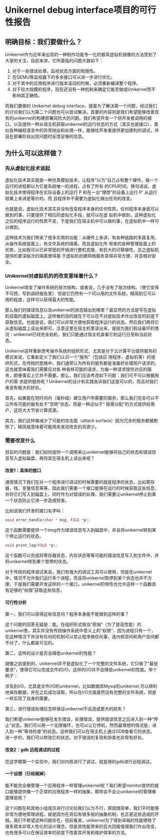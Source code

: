 # Unikernel debug interface项目的可行性报告

## 明确目标：我们要做什么？

Unikernel作为近年来出现的一种制作功能专一化的极简虚拟机镜像的方法受到了大家的关注，目前来讲，它所面临的问题大致如下：

1. 对于一些错误处理，监视状态方面的局限性。
2. 在QEMU等监视器下的多余接口可以进一步进行优化。
3. 对于其中的应用程序进行版本滚动的时候，必须重新编译整个程序。
4. 对于较大规模的程序，现在还没有一种机制来确定它能否做成Unikernel而不影响其正确性。

而我们要做的 Unikernel debug interface，就是为了解决第一个问题，经过我们的讨论我们认为第二个问题也可以尝试解决。首要的内容则是我们希望能够改善现有的unikernel的构建部署风险大的问题。我们希望开发一个供开发者调用的接口，以及提供一种从宿主机获取unikernel的运行状态的方式（其实也是接口），类似各种编程语言中的异常抛出和处理一样，能够给开发者提供更加便利的调试，并且在部署阶段出现问题时反馈足够的信息。

## 为什么可以这样做？

### 先从虚拟化技术谈起

虚拟化技术其实就是一种仿真模拟技术，让程序“以为”自己占有整个硬件，每一个运行的进程都以为它是系统唯一的进程，占有了所有
的CPU时间，换句话说，虚拟化技术使得程序在实际设备上的运行 P 和在一台“理想”的设备上运行 P' 从运行结果上来讲是等价的，而
且程序并不需要为虚拟化做出任何的改变。

也就是说，虚拟化技术其实并没有改变程序本身的任何性质，任何程序本身就可以做到的事，只要提供了相应的虚拟化手段，就可以在虚
拟机中做到，这种虚拟化之后的程序运行的性质不变，于是我们在宿主机中可以做的事，在虚拟机中一样可以做到。

这种技术为我们带来了很多实用的功能：从硬件上来讲，有各种链路的多路复用，从操作系统层面上，有文件系统的隔离。而且虚拟化所
带来的各种管理层面上的优势，比如我可以已非常低的开销进行整机克隆，有巨大的可移植性，总之虚拟机提供的更深层次的隔离使得基
于虚拟机创建网络服务变得非常方便，并且相对安全。

### Unikernel对虚拟机的的改变意味着什么？

Unikernel改变了操作系统的层次结构，或者说，几乎没有了层次结构。（使它变得不可控，写到调研报告里）
但是它仍然有一个可以用的文件系统，精简到它可以用的程度，这样可以获得最大的性能。

那么我们的错误信息以及unikernel的状态输出到哪里？最显然的方法是写在虚拟机挂载的虚拟磁盘上。这样做的目的就在于可以在不对虚拟技术作出改变的前提下获取信息。也就是说，我们可以非常方便地获取程序运行的状态。然后我们再将它从虚拟磁盘上读出来即可，注意这里在宿主机里读出来，是因为我们假设最坏的情况：unikernel已经完全宕机，我们只能通过宿主机查看它的运行日至和当前状态。

Unikernel这样重新思考操作系统的组织形式，尤其是对于云计算平台提供服务的模式来说，它重新定义了我们认识一个“服务”（包括应
用程序，虚拟机等）的提供形式，在传统的思维中，我们通常认为所有的服务都是准备好处理用户请求的，这也就意味着我们需要应对各
种各样可能的请求，为每一种请求提供对应的服务，即便事实上它并不需要。那么，我们应该考虑如下问题：我们可不可以根据用户的需
求提供服务呢？Unikernel的设计和实践告诉我们这是可以的，而且对我们来说有极大的好处。

首先，如果能在短时间内（毫秒级）建立用户所需要的服务，那么我们完全可以不让所有可能的服务处于“空转”状态，而是一种近似于“
按需分配”的方式提供给用户，这将大大节省计算资源。

其次，我们这样做减少了可能的攻击面（attack surface）因为冗余的服务都被剔除了，精简就意味着可能用来发动攻击的资源少。

### 需要改变什么

目前的问题是：我们如何提供一个调用来让unikernel能够将自己的状态和错误信息写入虚拟磁盘，再将其在宿主机上读出来呢？

#### 改变1：具体的接口

通常情况下我们在对一个程序进行调试的时候需要的就是程序的状态，比如寄存器，栈，变量信息等等，因此我们需要一个接口能够在运行的时候获取这些信息，并将它们写入到磁盘上。同时作为对错误的处理，我们需要让unikernel停止到某一个状态防止它进一步造成损害。

比如说我们开发的接口名字叫：

```c
void error_handle(char * msg, FILE *p);
```

这个函数需要提供一个msg作为错误信息写入到磁盘中，并且将unikernel转到某个停止运行的状态。

```c
void print_log(FILE *p);
```

这个函数可以完成将寄存器状态，内存状态等等可能的错误信息写入到文件中，并将unikernel转到某个暂停的状态。

对于传统的程序调试来说，我们有强大的调试工具可以使用，但是在unikernel中，情况不允许我们运行多个进程，而且将unikernel暂停到某个状态也并不方便，于是我们需要开发这样的一个接口，unikernel的特性也允许这样一个函数具有足够的“权限”获取这些信息。

#### 可行性分析

第一，我们可以获得这些信息吗？程序本身能不能做到这样的事？

这个问题的回答无疑是：能。在组织形式相当“原始”（为了提高性能）的unikernel里，其实并没有传统操作系统中意义上的“权限”，因为进程只有一个，在这种情况下并没有任何的机制可以禁止程序做任何事，连内核空间和用户空间都不分了，什么都是可见的。

第二，这样的设计是否会降低unikernel的性能？

就像之前提到的，unikernel并不是虚拟化了一个完整的文件系统，它只做了“最低要求”，使得它可以完成文件的I/O，这样的I/O并不会降低unikernel的性能。举个例子：

涉及到I/O，尤其是文件I/O的unikernel，比如数据库Mysql的unikernel,可以顺利地保存数据，并在之后成功读取，所以在I/O方面虽然没有完整的文件系统，但是一样实现了自身的需要。

第三，进行错误处理后怎样保证unikernel不会造成更大的损失？

我们希望unikernel能够在发生错误，处理错误，提供错误信息之后进入到一种“停止”状态，我们可以用一个无限循环，也可以让它停机，然而最理想的情况是，进入到一种“等待检查”的状态。这样我们可以在宿主机上通过GDB查看它的状态，进一步的，我们可以修改它的状态，对于错误的复现和排查也非常有好处。

#### 改变2：gdb 远程调试的过程

在这学期第一个实验中，我们对内核进行了调试，就是用的gdb进行远程调试。

#### 一个设想（已经毙掉）

能不能完全像管理一个应用程序一样管理unikernel呢？我们希望monitor提供的接口能够提供像一个正常的应用程序一样的抽象，那样会不会让unikernel的管理难度降低呢？

这个问题在和其他小组成员进行讨论后我们认为不行，原因很简单，我们平时能够非常方便地管理进程，就是因为在背后有很多层的抽象机制，也正是这些造成的开销。我们不希望这种问题存在，目前看来，unikernel为了得到卓越的性能牺牲了很多原本非常人性化的设计理念，但是其性能带来的巨大回报值得我们作出改变，也有很多可以在保证效率的前提下改善其开发和维护效率的方法。